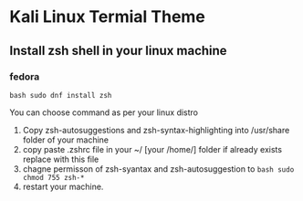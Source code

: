 # Kali Linux Termial Theme

## Install zsh shell in your linux machine

### fedora
``` bash sudo dnf install zsh ```

You can choose command as per your linux distro

1. Copy zsh-autosuggestions and zsh-syntax-highlighting into /usr/share folder of your machine
2. copy paste .zshrc file in your ~/ [your /home/] folder if already exists replace with this file
3. chagne permisson of zsh-syantax and zsh-autosuggestion to ```bash sudo chmod 755 zsh-*```
4. restart your machine.
